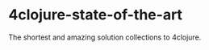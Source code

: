 4clojure-state-of-the-art
=========================

The shortest and amazing solution collections to 4clojure.
